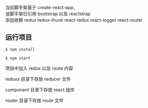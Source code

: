 当前脚手架基于 create-react-app,  
该脚手架已引用 bootstrap 以及 reactstrap  
添加依赖 redux redux-thunk react-redux react-logger react-router

## 运行项目

```
$ npm install

$ npm start
```

项目中加入 redux 以及 route 内容

reduxs 目录下存放 reducer 文件

component 目录下存放 react 组件

router 目录下存放 route 文件